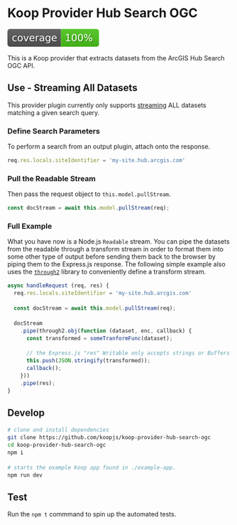 # Koop Provider Hub Search OGC

![Coverage](./coverage.svg)

This is a Koop provider that extracts datasets from the ArcGIS Hub Search OGC API.

## Use - Streaming All Datasets
This provider plugin currently only supports [streaming](https://nodejs.org/api/stream.html#stream_readable_streams) ALL datasets matching a given search query. 

### Define Search Parameters
To perform a search from an output plugin, attach onto the response.
```js
req.res.locals.siteIdentifier = 'my-site.hub.arcgis.com'
```


### Pull the Readable Stream
Then pass the request object to `this.model.pullStream`.
```js
const docStream = await this.model.pullStream(req);
```

### Full Example
What you have now is a Node.js `Readable` stream. You can pipe the datasets from the readable through a transform stream in order to format them into some other type of output before sending them back to the browser by piping them to the Express.js response. The following simple example also uses the [`through2`](https://www.npmjs.com/package/through2) library to conveniently define a transform stream.

```js
async handleRequest (req, res) {
  req.res.locals.siteIdentifier = 'my-site.hub.arcgis.com'

  const docStream = await this.model.pullStream(req);

  docStream
    .pipe(through2.obj(function (dataset, enc, callback) {
      const transformed = someTranformFunc(dataset);

      // the Express.js "res" Writable only accepts strings or Buffers
      this.push(JSON.stringify(transformed));
      callback();
    }))
    .pipe(res);
}
```

## Develop
```sh
# clone and install dependencies
git clone https://github.com/koopjs/koop-provider-hub-search-ogc 
cd koop-provider-hub-search-ogc 
npm i

# starts the example Koop app found in ./example-app.
npm run dev
```

## Test
Run the `npm t` commmand to spin up the automated tests.
